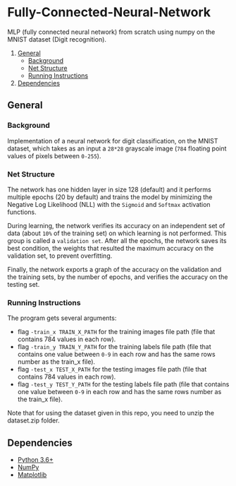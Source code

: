 # Fully-Connected-Neural-Network
MLP (fully connected neural network) from scratch using numpy on the MNIST dataset (Digit recognition).

1. [General](#General)
    - [Background](#background)
    - [Net Structure](https://github.com/tomershay100/Fully-Connected-Neural-Network/blob/main/README.md#net-structure)
    - [Running Instructions](https://github.com/tomershay100/Fully-Connected-Neural-Network/blob/main/README.md#running-instructions)
2. [Dependencies](#dependencies) 

## General

### Background
Implementation of a neural network for digit classification, on the MNIST dataset, which takes as an input a ``28*28`` grayscale image (``784`` floating point values of pixels between ``0-255``).

### Net Structure
The network has one hidden layer in size 128 (default) and it performs multiple epochs (20 by default) and trains the model by minimizing the Negative Log Likelihood (NLL) with the ``Sigmoid`` and ``Softmax`` activation functions.

During learning, the network verifies its accuracy on an independent set of data (about ``10%`` of the training set) on which learning is not performed. This group is called a ``validation set``. After all the epochs, the network saves its best condition, the weights that resulted the maximum accuracy on the validation set, to prevent overfitting.

Finally, the network exports a graph of the accuracy on the validation and the training sets, by the number of epochs, and verifies the accuracy on the testing set.

### Running Instructions

The program gets several arguments:
* flag ```-train_x TRAIN_X_PATH``` for the training images file path (file that contains 784 values in each row).
* flag ```-train_y TRAIN_Y_PATH``` for the training labels file path (file that contains one value between ``0-9`` in each row and has the same rows number as the train_x file).
* flag ```-test_x TEST_X_PATH``` for the testing images file path (file that contains 784 values in each row).
* flag ```-test_y TEST_Y_PATH``` for the testing labels file path (file that contains one value between ``0-9`` in each row and has the same rows number as the train_x file).


Note that for using the dataset given in this repo, you need to unzip the dataset.zip folder.
## Dependencies
* [Python 3.6+](https://www.python.org/downloads/)
* [NumPy](https://numpy.org/install/)
* [Matplotlib](https://matplotlib.org/stable/users/installing.html)
